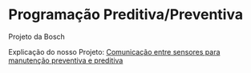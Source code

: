 # Programação Preditiva/Preventiva
Projeto da Bosch

Explicação do nosso Projeto: [Comunicação entre sensores para manutenção preventiva e preditiva](https://www.youtube.com/watch?v=wljpT4kBLII)
